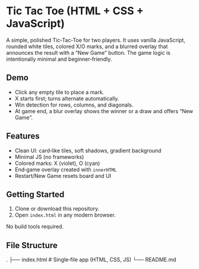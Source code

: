 # Tic Tac Toe (HTML + CSS + JavaScript)

A simple, polished Tic‑Tac‑Toe for two players. It uses vanilla JavaScript, rounded white tiles, colored X/O marks, and a blurred overlay that announces the result with a “New Game” button. The game logic is intentionally minimal and beginner‑friendly.

## Demo
- Click any empty tile to place a mark.
- X starts first; turns alternate automatically.
- Win detection for rows, columns, and diagonals.
- At game end, a blur overlay shows the winner or a draw and offers “New Game”.

## Features
- Clean UI: card‑like tiles, soft shadows, gradient background
- Minimal JS (no frameworks)
- Colored marks: X (violet), O (cyan)
- End‑game overlay created with `innerHTML`
- Restart/New Game resets board and UI

## Getting Started
1. Clone or download this repository.
2. Open `index.html` in any modern browser.

No build tools required.

## File Structure
.
├── index.html # Single‑file app (HTML, CSS, JS)
└── README.md
